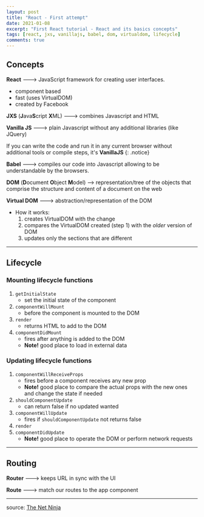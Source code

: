 ```yaml
---
layout: post
title: "React - First attempt"
date: 2021-01-08
excerpt: "First React tutorial - React and its basics concepts"
tags: [react, jxs, vanillajs, babel, dom, virtualdom, lifecycle]
comments: true
---
```


## Concepts

**React** ---> JavaScript framework for creating user interfaces.

* component based
* fast (uses VirtualDOM)
* created by Facebook


**JXS** (**J**ava**S**cript **X**ML) ---> combines Javascript and HTML

**Vanilla JS** ---> plain Javascript without any additional libraries (like JQuery)

If you can write the code and run it in any current browser without additional tools or compile steps, it's **VanillaJS**
{: .notice}

**Babel** ---> compiles our code into Javascript allowing to be understandable by the browsers.

**DOM** (**D**ocument **O**bject **M**odel) --> representation/tree of the objects that comprise the structure and content of a document on the web

**Virtual DOM** ---> abstraction/representation of the DOM
* How it works:
    1. creates VirtualDOM with the change
    2. compares the VirtualDOM created (step 1) with the *older* version of DOM
    3. updates only the sections that are different

***

## Lifecycle

### Mounting lifecycle functions

1. `getInitialState`
    * set the initial state of the component
2. `componentWillMount`
    * before the component is mounted to the DOM
3. `render`
    * returns HTML to add to the DOM
4. `componentDidMount`
    * fires after anything is added to the DOM
    * **Note!** good place to load in external data

### Updating lifecycle functions

1. `componentWillReceiveProps`
    * fires before a component receives any new prop
    *  **Note!** good place to compare the actual props with the new ones and change the state if needed
2. `shouldComponentUpdate`
    * can return false if no updated wanted
3. `componentWillUpdate`
    * fires if `shouldComponentUpdate` not returns false
4. `render`
5. `componentDidUpdate`
   * **Note!** good place to operate the DOM or perform network requests
    
***

## Routing

**Router** ---> keeps URL in sync with the UI

**Route** ---> match our routes to the app component

***

source: [The Net Ninja](https://www.youtube.com/watch?v=yZ0f1Apb5CU&list=PL4cUxeGkcC9i0_2FF-WhtRIfIJ1lXlTZR&ab_channel=TheNetNinja)

